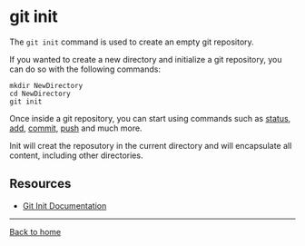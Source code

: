 # **git init**

The `git init` command is used to create an empty git repository.

If you wanted to create a new directory and initialize a git repository, you can do so with the following commands:

```
mkdir NewDirectory
cd NewDirectory
git init
```

Once inside a git repository, you can start using commands such as
[status](./Status.md),
[add](./Add.md),
[commit](./Commit.md),
[push](./Push.md)
and much more.

Init will creat the reposutory in the current directory and will encapsulate all content, including other directories.

## Resources
- [Git Init Documentation](https://git-scm.com/dosc/git-init)
---
[Back to home](../README.md)